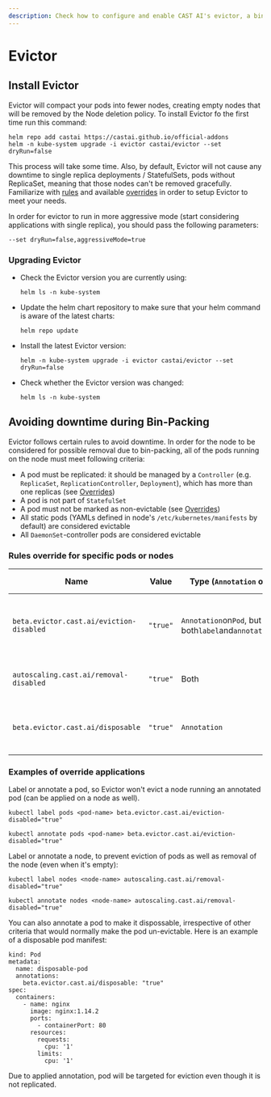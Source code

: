 ```yaml
---
description: Check how to configure and enable CAST AI's evictor, a bin packing component
---
```


# Evictor

## Install Evictor

Evictor will compact your pods into fewer nodes, creating empty nodes that will be removed by the Node deletion policy. To install Evictor fo the first time run this command:

```
helm repo add castai https://castai.github.io/official-addons
helm -n kube-system upgrade -i evictor castai/evictor --set dryRun=false
```

This process will take some time. Also, by default, Evictor will not cause any downtime to single replica deployments / StatefulSets, pods
without ReplicaSet, meaning that those nodes can't be removed gracefully. Familiarize with [rules](#avoiding-downtime-during-bin-packing) and available [overrides](#rules-override-for-specific-pods-or-nodes) in order to setup Evictor to meet your needs.

In order for evictor to run in more aggressive mode (start considering applications with single replica), you should pass the following parameters:

```
--set dryRun=false,aggressiveMode=true
```

### Upgrading Evictor

- Check the Evictor version you are currently using:

    ```
    helm ls -n kube-system
    ```

- Update the helm chart repository to make sure that your helm command is aware of the latest charts:

    ```
    helm repo update
    ```

- Install the latest Evictor version:

    ```
    helm -n kube-system upgrade -i evictor castai/evictor --set dryRun=false
    ```

- Check whether the Evictor version was changed:

    ```
    helm ls -n kube-system
    ```

## Avoiding downtime during Bin-Packing

Evictor follows certain rules to avoid downtime. In order for the node to be considered for possible removal due to bin-packing, all of the pods running on the node must meet following criteria:

- A pod must be replicated: it should be managed by a `Controller` (e.g. `ReplicaSet`, `ReplicationController`, `Deployment`), which has more than one replicas (see [Overrides](#rules-override-for-specific-pods-or-nodes))
- A pod is not part of `StatefulSet`
- A pod must not be marked as non-evictable (see [Overrides](#rules-override-for-specific-pods-or-nodes))
- All static pods (YAMLs defined in node's `/etc/kubernetes/manifests` by default) are considered evictable
- All `DaemonSet`-controller pods are considered evictable

### Rules override for specific pods or nodes

| Name | Value | Type (`Annotation` or `Label`) | Location (`Pod` or `Node`) | Effect |
| ----------- | ----------- | ----------- | ----------- | ----------- |
`beta.evictor.cast.ai/eviction-disabled` | `"true"` | `Annotation`on`Pod`, but can be both`label`and`annotation`on`Node`| Both`Pod`and`Node`| Evictor won't try to Evict a Node with this Annotation or Node running Pod annotated with this Annotation. |
`autoscaling.cast.ai/removal-disabled`| `"true"`| Both | `Node` | Evictor won't try to Evict a Node marked with this`Annotation`or`Label` |
`beta.evictor.cast.ai/disposable` | `"true"`| `Annotation`| `Pod` | Evictor will treat this`Pod` as Evictable despite any of the other rules defined in [Rules](#avoiding-downtime-during-bin-packing)|

### Examples of override applications

Label or annotate a pod, so Evictor won't evict a node running an annotated pod (can be applied on a node as well).

```
kubectl label pods <pod-name> beta.evictor.cast.ai/eviction-disabled="true"
```

```
kubectl annotate pods <pod-name> beta.evictor.cast.ai/eviction-disabled="true"
```

Label or annotate a node, to prevent eviction of pods as well as removal of the node (even when it's empty):

```
kubectl label nodes <node-name> autoscaling.cast.ai/removal-disabled="true"
```

```
kubectl annotate nodes <node-name> autoscaling.cast.ai/removal-disabled="true"
```

You can also annotate a pod to make it dispossable, irrespective of other criteria that would normally make the pod un-evictable. Here is an example of a disposable pod manifest:

```
kind: Pod
metadata:
  name: disposable-pod
  annotations:
    beta.evictor.cast.ai/disposable: "true"
spec:
  containers:
    - name: nginx
      image: nginx:1.14.2
      ports:
        - containerPort: 80
      resources:
        requests:
          cpu: '1'
        limits:
          cpu: '1'
```

Due to applied annotation, pod will be targeted for eviction even though it is not replicated.
